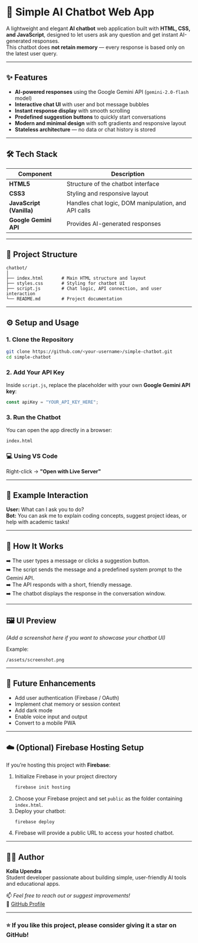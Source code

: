 # 🤖 Simple AI Chatbot Web App

A lightweight and elegant **AI chatbot** web application built with **HTML, CSS, and JavaScript**, designed to let users ask any question and get instant AI-generated responses.  
This chatbot does **not retain memory** — every response is based only on the latest user query.

---

## ✨ Features

- **AI-powered responses** using the Google Gemini API (`gemini-2.0-flash` model)  
- **Interactive chat UI** with user and bot message bubbles  
- **Instant response display** with smooth scrolling  
- **Predefined suggestion buttons** to quickly start conversations  
- **Modern and minimal design** with soft gradients and responsive layout  
- **Stateless architecture** — no data or chat history is stored  

---

## 🛠 Tech Stack

| Component | Description |
|------------|-------------|
| **HTML5** | Structure of the chatbot interface |
| **CSS3** | Styling and responsive layout |
| **JavaScript (Vanilla)** | Handles chat logic, DOM manipulation, and API calls |
| **Google Gemini API** | Provides AI-generated responses |

---

## 📁 Project Structure

```
chatbot/
│
├── index.html       # Main HTML structure and layout
├── styles.css       # Styling for chatbot UI
├── script.js        # Chat logic, API connection, and user interaction
└── README.md        # Project documentation
```

---

## ⚙️ Setup and Usage

### 1. Clone the Repository
```bash
git clone https://github.com/<your-username>/simple-chatbot.git
cd simple-chatbot
```

### 2. Add Your API Key
Inside `script.js`, replace the placeholder with your own **Google Gemini API key**:
```js
const apiKey = "YOUR_API_KEY_HERE";
```

### 3. Run the Chatbot
You can open the app directly in a browser:
```
index.html
```

### 💻 Using VS Code
Right-click → **"Open with Live Server"**

---

## 💬 Example Interaction

**User:** What can I ask you to do?  
**Bot:** You can ask me to explain coding concepts, suggest project ideas, or help with academic tasks!

---

## 🧩 How It Works

➡️ The user types a message or clicks a suggestion button.  
➡️ The script sends the message and a predefined system prompt to the Gemini API.  
➡️ The API responds with a short, friendly message.  
➡️ The chatbot displays the response in the conversation window.

---

## 🖼️ UI Preview

*(Add a screenshot here if you want to showcase your chatbot UI)*  

Example:  
```
/assets/screenshot.png
```

---

## 🚧 Future Enhancements

- Add user authentication (Firebase / OAuth)  
- Implement chat memory or session context  
- Add dark mode  
- Enable voice input and output  
- Convert to a mobile PWA  

---

## ☁️ (Optional) Firebase Hosting Setup

If you’re hosting this project with **Firebase**:

1. Initialize Firebase in your project directory  
   ```bash
   firebase init hosting
   ```
2. Choose your Firebase project and set `public` as the folder containing `index.html`.
3. Deploy your chatbot:  
   ```bash
   firebase deploy
   ```
4. Firebase will provide a public URL to access your hosted chatbot.

---

## 👨‍💻 Author

**Kolla Upendra**  
Student developer passionate about building simple, user-friendly AI tools and educational apps.

📫 *Feel free to reach out or suggest improvements!*  
🔗 [GitHub Profile](https://github.com/K-upendra-7)

---

### ⭐ If you like this project, please consider giving it a star on GitHub!
